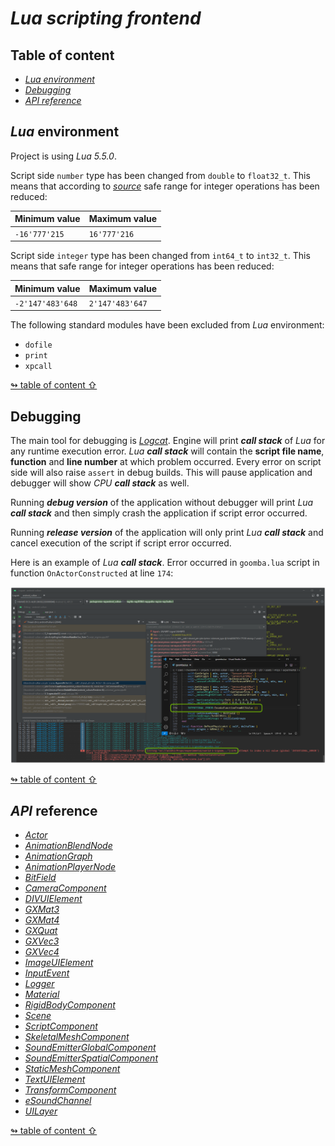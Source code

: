 # _Lua scripting frontend_

## <a id="table-of-content">Table of content</a>

- [_Lua environment_](#lua-environment)
- [_Debugging_](#debugging)
- [_API reference_](#api-reference)

## <a id="lua-environment">_Lua_ environment</a>

Project is using _Lua 5.5.0_.

Script side `number` type has been changed from `double` to `float32_t`. This means that according to [_source_](https://betterprogramming.pub/compute-without-floating-point-errors-7b92695bde4) safe range for integer operations has been reduced:

Minimum value | Maximum value
--- | ---
`-16'777'215` | `16'777'216`

Script side `integer` type has been changed from `int64_t` to `int32_t`. This means that safe range for integer operations has been reduced:

Minimum value | Maximum value
--- | ---
`-2'147'483'648` | `2'147'483'647`

The following standard modules have been excluded from _Lua_ environment:

- `dofile`
- `print`
- `xpcall`

[↬ table of content ⇧](#table-of-content)

## <a id="debugging">Debugging</a>

The main tool for debugging is [_Logcat_](./logcat.md). Engine will print _**call stack**_ of _Lua_ for any runtime execution error. _Lua **call stack**_ will contain the **script file name**, **function** and **line number** at which problem occurred. Every error on script side will also raise `assert` in debug builds. This will pause application and debugger will show _CPU **call stack**_ as well.

Running **_debug version_** of the application without debugger will print _Lua **call stack**_ and then simply crash the application if script error occurred.

Running **_release version_** of the application will only print _Lua **call stack**_ and cancel execution of the script if script error occurred.

Here is an example of _Lua **call stack**_. Error occurred in `goomba.lua` script in function `OnActorConstructed` at line `174`:

<img src="./images/lua-debugging.png"/>

[↬ table of content ⇧](#table-of-content)

## <a id="api-reference">_API_ reference</a>

- [_Actor_](./actor.md)
- [_AnimationBlendNode_](./animation-blend-node.md)
- [_AnimationGraph_](./animation-graph.md)
- [_AnimationPlayerNode_](./animation-player-node.md)
- [_BitField_](./bit-field.md)
- [_CameraComponent_](./camera-component.md)
- [_DIVUIElement_](./div_ui_element.md)
- [_GXMat3_](./gx-mat3.md)
- [_GXMat4_](./gx-mat4.md)
- [_GXQuat_](./gx-quat.md)
- [_GXVec3_](./gx-vec3.md)
- [_GXVec4_](./gx-vec4.md)
- [_ImageUIElement_](./image-ui-element.md)
- [_InputEvent_](./input-event.md)
- [_Logger_](./logger.md)
- [_Material_](./material.md)
- [_RigidBodyComponent_](./rigid-body-component.md)
- [_Scene_](./scene.md)
- [_ScriptComponent_](./script-component.md)
- [_SkeletalMeshComponent_](./skeletal-mesh-component.md)
- [_SoundEmitterGlobalComponent_](./sound-emitter-global-component.md)
- [_SoundEmitterSpatialComponent_](./sound-emitter-spatial-component.md)
- [_StaticMeshComponent_](./static-mesh-component.md)
- [_TextUIElement_](./text-ui-element.md)
- [_TransformComponent_](./transform-component.md)
- [_eSoundChannel_](./sound-channel.md)
- [_UILayer_](./ui-layer.md)

[↬ table of content ⇧](#table-of-content)
